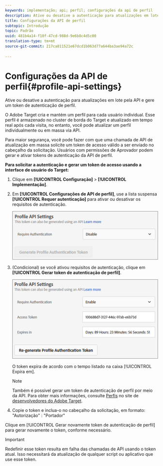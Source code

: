 ```yaml
---
keywords: implementação; api; perfil; configurações da api de perfil
description: Ative ou desative a autenticação para atualizações em lote pela API e gere um token de autenticação de perfil.
title: Configurações da API de perfil
subtopic: Introdução
topic: Padrão
uuid: 481b4a14-f10f-47cd-988d-9e6b8c4d5c00
translation-type: tm+mt
source-git-commit: 217ca811521e67dcd1b063d77a644ba3ae94a72c

---
```



# Configurações da API de perfil{#profile-api-settings}

Ative ou desative a autenticação para atualizações em lote pela API e gere um token de autenticação de perfil.

O Adobe Target cria e mantém um perfil para cada usuário individual. Esse perfil é armazenado no cluster de borda do Target e atualizado em tempo real após cada visita, no entanto, você pode atualizar um perfil individualmente ou em massa via API.

Para maior segurança, você pode fazer com que uma chamada de API de atualização em massa solicite um token de acesso válido a ser enviado no cabeçalho da solicitação. Usuários com permissões de Aprovador podem gerar e ativar tokens de autenticação da API de perfil.

**Para solicitar a autenticação e gerar um token de acesso usando a interface de usuário do Target:**

1. Clique em **[!UICONTROL Configuração]** &gt; **[!UICONTROL Implementação]**.
1. Em **[!UICONTROL Configurações de API de perfil]**, use a lista suspensa **[!UICONTROL Requer autenticação]** para ativar ou desativar os requisitos de autenticação.

   ![](assets/profile_api_settings.png)

1. (Condicional) se você ativou requisitos de autenticação, clique em **[!UICONTROL Gerar token de autenticação de perfil]**.

   ![](assets/profile_api_settings_2.png)

   O token expira de acordo com o tempo listado na caixa [!UICONTROL Expira em].

   >[!NOTE]
   >
   >Também é possível gerar um token de autenticação de perfil por meio da API. Para obter mais informações, consulte [Perfis](https://developers.adobetarget.com/api/#profiles) no site de [desenvolvedores do Adobe Target](https://developers.adobetarget.com/).

1. Copie o token e inclua-o no cabeçalho da solicitação, em formato: "Autorização" : "Portador"

Clique em [!UICONTROL Gerar novamente token de autenticação de perfil] para gerar novamente o token, conforme necessário.

>[!IMPORTANT]
>
>Redefinir esse token resulta em falha das chamadas de API usando o token atual. Isso necessitará da atualização de qualquer script ou aplicativo que use esse token.

